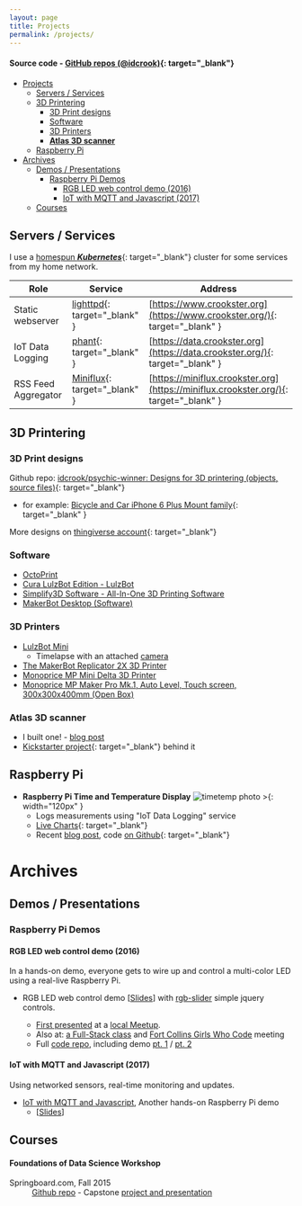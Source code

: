 ```yaml
---
layout: page
title: Projects
permalink: /projects/
---
```


#### Source code - [GitHub repos (@idcrook)](https://github.com/idcrook?tab=repositories){: target="_blank"}

<!-- markdown-toc start - Don't edit this section. Run M-x markdown-toc-refresh-toc -->

- [Projects](#projects)
    - [Servers / Services](#servers--services)
    - [3D Printering](#3d-printering)
        - [3D Print designs](#3d-print-designs)
        - [Software](#software)
        - [3D Printers](#3d-printers)
        - [**Atlas 3D scanner**](#atlas-3d-scanner)
    - [Raspberry Pi](#raspberry-pi)
- [Archives](#archives)
    - [Demos / Presentations](#demos--presentations)
        - [Raspberry Pi Demos](#raspberry-pi-demos)
            - [RGB LED web control demo (2016)](#rgb-led-web-control-demo-2016)
            - [IoT with MQTT and Javascript (2017)](#iot-with-mqtt-and-javascript-2017)
    - [Courses](#courses)

<!-- markdown-toc end -->


Servers / Services
------------------

I use a [homespun ***Kubernetes***](https://github.com/idcrook/kubernetes-homespun){: target="_blank"} cluster for some services from my home network.

| Role                | Service                                                      | Address                                                                               |
|---------------------|--------------------------------------------------------------|---------------------------------------------------------------------------------------|
| Static webserver    | [lighttpd](http://www.lighttpd.net){: target="_blank" }      | [https://www.crookster.org](https://www.crookster.org/){: target="_blank" }           |
| IoT Data Logging    | [phant](http://github.com/idcrook/phant){: target="_blank" } | [https://data.crookster.org](https://data.crookster.org/){: target="_blank" }         |
| RSS Feed Aggregator | [Miniflux](https://miniflux.app/){: target="_blank" }        | [https://miniflux.crookster.org](https://miniflux.crookster.org/){: target="_blank" } |

3D Printering
-------------

### 3D Print designs

Github repo: [idcrook/psychic-winner: Designs for 3D printering (objects, source files)](https://github.com/idcrook/psychic-winner){: target="_blank"}
-	for example: [Bicycle and Car iPhone 6 Plus Mount family](https://github.com/idcrook/psychic-winner/blob/main/iphone_6plus_mount_family/#readme){: target="_blank" }

More designs on [thingiverse account](http://www.thingiverse.com/dpc/designs){: target="_blank"}

### Software

- [OctoPrint](http://octoprint.org)
- [Cura LulzBot Edition - LulzBot](https://www.lulzbot.com/cura)
- [Simplify3D Software - All-In-One 3D Printing Software](https://www.simplify3d.com/)
- [MakerBot Desktop (Software)](https://support.makerbot.com/learn/makerbot-desktop-software/release-notes/makerbot-desktop-release-notes_13520)


### 3D Printers


- [LulzBot Mini](https://www.lulzbot.com/store/printers/lulzbot-mini)
  -	Timelapse with an attached [camera](https://www.youtube.com/watch?v=2JExahTK4Vo&feature=youtu.be)
- [The MakerBot Replicator 2X 3D Printer](https://www.makerbot.com/makerbot-replicator-2x/)
- [Monoprice MP Mini Delta 3D Printer](https://www.monoprice.com/product?p_id=21666)
- [Monoprice MP Maker Pro Mk.1, Auto Level, Touch screen, 300x300x400mm (Open Box)](https://www.monoprice.com/product?c_id=306&cp_id=30601&cs_id=3060101&p_id=35525&seq=1&format=2)

### **Atlas 3D scanner**

-	I built one! - [blog post](/Atlas3D-scanner-ftw/)
-	[Kickstarter project](https://www.kickstarter.com/projects/1545315380/atlas-3d-the-3d-scanner-you-print-and-build-yourse){: target="_blank"} behind it

Raspberry Pi
------------

-	**Raspberry Pi Time and Temperature Display** ![timetemp photo >](/images/updated-timetemp-June-2018.jpeg){: width="120px" }
	-	Logs measurements using "IoT Data Logging" service
	-	[Live Charts](https://github.crookster.org/timetemp/){: target="_blank"}
	-	Recent [blog post](/Moving-Indoor-Weather-Logging-To-Phant/), code [on Github](https://github.com/idcrook/timetemp){: target="_blank"}

Archives
========

Demos / Presentations
---------------------

### Raspberry Pi Demos



#### RGB LED web control demo (2016)

In a hands-on demo, everyone gets to wire up and control a multi-color LED using a real-live Raspberry Pi.

- 	RGB LED web control demo \[[Slides](http://idcrook.github.io/rpi-hw-js-demo/)\] with [rgb-slider](https://github.com/idcrook/rgb-slider) simple jquery controls.

	-	[First presented](/Raspberry-Pi-and-JavaScript-Jam/) at a [local Meetup](http://www.meetup.com/NoCo-JavaScript-Meetup/events/224542835/).
	-	Also at: [a Full-Stack class](/More-RasPi-Javascript/) and [Fort Collins Girls Who Code](/Even-More-RasPi-Javascript/) meeting
	-	Full [code repo](https://github.com/idcrook/rpi-hw-js-demo), including demo [pt. 1](https://github.com/idcrook/rpi-hw-js-demo/blob/gh-pages/demo_notes/demo1.md) / [pt. 2](https://github.com/idcrook/rpi-hw-js-demo/blob/gh-pages/demo_notes/demo2.md)

#### IoT with MQTT and Javascript (2017)

Using networked sensors, real-time monitoring and updates.

- [IoT with MQTT and Javascript](https://github.com/idcrook/rpi-iot-demo-2017), Another hands-on Raspberry Pi demo
  - \[[Slides](http://idcrook.github.io/rpi-iot-demo-2017/presentation.html)\]


Courses
-------

#### Foundations of Data Science Workshop

<dl>
  <dt>Springboard.com, Fall 2015</dt>
  <dd>
    <a href="https://github.com/idcrook/SR_Foundations_DS_Fall_2015" target="_blank">Github repo</a> - Capstone <a href="https://github.com/idcrook/SR_Foundations_DS_Fall_2015/tree/master/capstone" target="_blank">project and presentation</a>
  </dd>
</dl>
